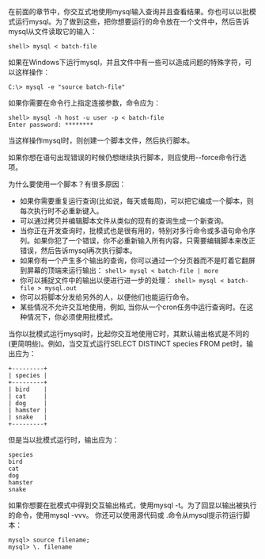 在前面的章节中，你交互式地使用mysql输入查询并且查看结果。你也可以以批模式运行mysql。为了做到这些，把你想要运行的命令放在一个文件中，然后告诉mysql从文件读取它的输入：
```
shell> mysql < batch-file
```
如果在Windows下运行mysql，并且文件中有一些可以造成问题的特殊字符，可以这样操作：
```
C:\> mysql -e "source batch-file"
```
如果你需要在命令行上指定连接参数，命令应为：
```
shell> mysql -h host -u user -p < batch-file
Enter password: ********
```
当这样操作mysql时，则创建一个脚本文件，然后执行脚本。

如果你想在语句出现错误的时候仍想继续执行脚本，则应使用--force命令行选项。

为什么要使用一个脚本？有很多原因：

- 如果你需要重复运行查询(比如说，每天或每周)，可以把它编成一个脚本，则每次执行时不必重新键入。
- 可以通过拷贝并编辑脚本文件从类似的现有的查询生成一个新查询。
- 当你正在开发查询时，批模式也是很有用的，特别对多行命令或多语句命令序列。如果你犯了一个错误，你不必重新输入所有内容，只需要编辑脚本来改正错误，然后告诉mysql再次执行脚本。
- 如果你有一个产生多个输出的查询，你可以通过一个分页器而不是盯着它翻屏到屏幕的顶端来运行输出：
`shell> mysql < batch-file | more`
- 你可以捕捉文件中的输出以便进行进一步的处理：
`shell> mysql < batch-file > mysql.out`
- 你可以将脚本分发给另外的人，以便他们也能运行命令。
- 某些情况不允许交互地使用，例如, 当你从一个cron任务中运行查询时。在这种情况下，你必须使用批模式。
  
当你以批模式运行mysql时，比起你交互地使用它时，其默认输出格式是不同的(更简明些)。例如，当交互式运行SELECT DISTINCT species FROM pet时，输出应为：
```
+---------+
| species |
+---------+
| bird    |
| cat     |
| dog     |
| hamster |
| snake   |
+---------+
```
但是当以批模式运行时，输出应为：
```
species
bird
cat
dog
hamster
snake
```
如果你想要在批模式中得到交互输出格式，使用mysql -t。为了回显以输出被执行的命令，使用mysql -vvv。
你还可以使用源代码或 \.命令从mysql提示符运行脚本：
```
mysql> source filename;
mysql> \. filename
```